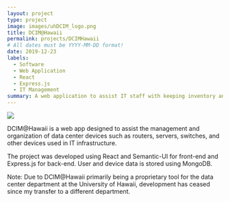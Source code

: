 ```yaml
---
layout: project
type: project
image: images/uhDCIM_logo.png
title: DCIM@Hawaii
permalink: projects/DCIMHawaii
# All dates must be YYYY-MM-DD format!
date: 2019-12-23
labels:
  - Software
  - Web Application
  - React
  - Express.js
  - IT Management
summary: A web application to assist IT staff with keeping inventory and managing data center devices.
---
```



<img class="ui image" src="../images/uhDCIM_landing.png">

DCIM@Hawaii is a web app designed to assist the management and organization of data center devices such as routers, servers, switches, and other devices used in IT infrastructure. 

The project was developed using React and Semantic-UI for front-end and Express.js for back-end. User and device data is stored using MongoDB.

Note: Due to DCIM@Hawaii primarily being a proprietary tool for the data center department at the University of Hawaii, development has ceased since my transfer to a different department.



